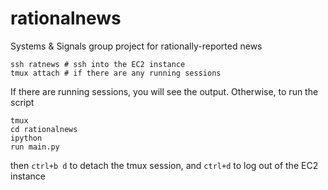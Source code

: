 # rationalnews
Systems &amp; Signals group project for rationally-reported news

```
ssh ratnews # ssh into the EC2 instance
tmux attach # if there are any running sessions
```
If there are running sessions, you will see the output. Otherwise, to run the script

```
tmux
cd rationalnews
ipython
run main.py
```
then `ctrl+b d` to detach the tmux session, and `ctrl+d` to log out of the EC2 instance
